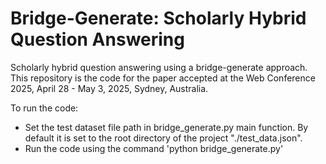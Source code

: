 # Bridge-Generate: Scholarly Hybrid Question Answering

Scholarly hybrid question answering using a bridge-generate approach.
This repository is the code for the paper accepted at the Web Conference 2025, April 28 - May 3, 2025, Sydney, Australia.

To run the code:
- Set the test dataset file path in bridge_generate.py main function. By default it is set to the root directory of the project "./test_data.json".
- Run the code using the command 'python bridge_generate.py'

 
